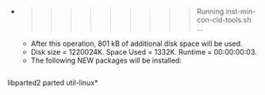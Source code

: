 * >>>>>>>>> Running inst-min-con-cld-tools.sh ...
  * After this operation, 801 kB of additional disk space will be used.
  * Disk size = 1220024K. Space Used = 1332K. Runtime = 00:00:00:03.
  * The following NEW packages will be installed:
  ```bash
libparted2 parted util-linux*
  ```
